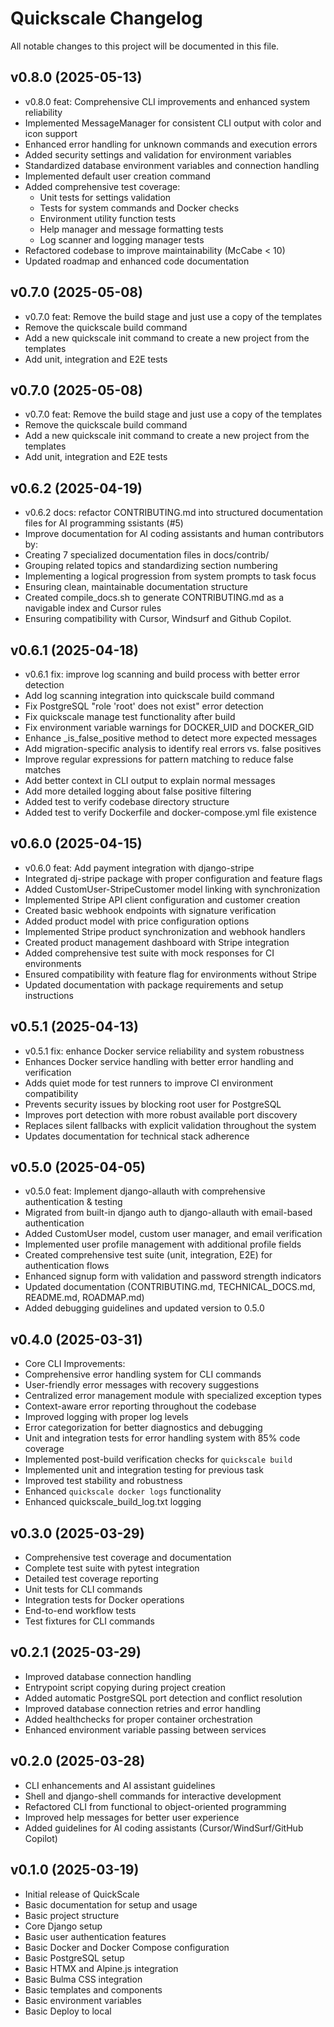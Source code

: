 # Quickscale Changelog

All notable changes to this project will be documented in this file.

## v0.8.0 (2025-05-13)
- v0.8.0 feat: Comprehensive CLI improvements and enhanced system reliability
- Implemented MessageManager for consistent CLI output with color and icon support
- Enhanced error handling for unknown commands and execution errors
- Added security settings and validation for environment variables
- Standardized database environment variables and connection handling
- Implemented default user creation command
- Added comprehensive test coverage:
  - Unit tests for settings validation
  - Tests for system commands and Docker checks
  - Environment utility function tests
  - Help manager and message formatting tests
  - Log scanner and logging manager tests
- Refactored codebase to improve maintainability (McCabe < 10)
- Updated roadmap and enhanced code documentation

## v0.7.0 (2025-05-08)
- v0.7.0 feat: Remove the build stage and just use a copy of the templates
- Remove the quickscale build command
- Add a new quickscale init command to create a new project from the templates
- Add unit, integration and E2E tests

## v0.7.0 (2025-05-08)
- v0.7.0 feat: Remove the build stage and just use a copy of the templates
- Remove the quickscale build command
- Add a new quickscale init command to create a new project from the templates
- Add unit, integration and E2E tests

## v0.6.2 (2025-04-19)
- v0.6.2 docs: refactor CONTRIBUTING.md into structured documentation files for AI programming ssistants (#5)
- Improve documentation for AI coding assistants and human contributors by:
- Creating 7 specialized documentation files in docs/contrib/
- Grouping related topics and standardizing section numbering
- Implementing a logical progression from system prompts to task focus
- Ensuring clean, maintainable documentation structure
- Created compile_docs.sh to generate CONTRIBUTING.md as a navigable index and Cursor rules
- Ensuring compatibility with Cursor, Windsurf and Github Copilot.

## v0.6.1 (2025-04-18)
- v0.6.1 fix: improve log scanning and build process with better error detection
- Add log scanning integration into quickscale build command
- Fix PostgreSQL \"role 'root' does not exist\" error detection
- Fix quickscale manage test functionality after build
- Fix environment variable warnings for DOCKER_UID and DOCKER_GID
- Enhance _is_false_positive method to detect more expected messages
- Add migration-specific analysis to identify real errors vs. false positives
- Improve regular expressions for pattern matching to reduce false matches
- Add better context in CLI output to explain normal messages
- Add more detailed logging about false positive filtering
- Added test to verify codebase directory structure
- Added test to verify Dockerfile and docker-compose.yml file existence

## v0.6.0 (2025-04-15)
- v0.6.0 feat: Add payment integration with django-stripe
- Integrated dj-stripe package with proper configuration and feature flags
- Added CustomUser-StripeCustomer model linking with synchronization
- Implemented Stripe API client configuration and customer creation
- Created basic webhook endpoints with signature verification
- Added product model with price configuration options
- Implemented Stripe product synchronization and webhook handlers
- Created product management dashboard with Stripe integration
- Added comprehensive test suite with mock responses for CI environments
- Ensured compatibility with feature flag for environments without Stripe
- Updated documentation with package requirements and setup instructions


## v0.5.1 (2025-04-13)
- v0.5.1 fix: enhance Docker service reliability and system robustness
- Enhances Docker service handling with better error handling and verification
- Adds quiet mode for test runners to improve CI environment compatibility
- Prevents security issues by blocking root user for PostgreSQL
- Improves port detection with more robust available port discovery
- Replaces silent fallbacks with explicit validation throughout the system
- Updates documentation for technical stack adherence

## v0.5.0 (2025-04-05)
- v0.5.0 feat: Implement django-allauth with comprehensive authentication & testing  
- Migrated from built-in django auth to django-allauth with email-based authentication
- Added CustomUser model, custom user manager, and email verification
- Implemented user profile management with additional profile fields
- Created comprehensive test suite (unit, integration, E2E) for authentication flows
- Enhanced signup form with validation and password strength indicators
- Updated documentation (CONTRIBUTING.md, TECHNICAL_DOCS.md, README.md, ROADMAP.md)
- Added debugging guidelines and updated version to 0.5.0

## v0.4.0 (2025-03-31)
- Core CLI Improvements:
- Comprehensive error handling system for CLI commands
- User-friendly error messages with recovery suggestions
- Centralized error management module with specialized exception types
- Context-aware error reporting throughout the codebase
- Improved logging with proper log levels
- Error categorization for better diagnostics and debugging
- Unit and integration tests for error handling system with 85% code coverage
- Implemented post-build verification checks for `quickscale build`
- Implemented unit and integration testing for previous task
- Improved test stability and robustness
- Enhanced `quickscale docker logs` functionality
- Enhanced quickscale_build_log.txt logging

## v0.3.0 (2025-03-29)
- Comprehensive test coverage and documentation
- Complete test suite with pytest integration
- Detailed test coverage reporting
- Unit tests for CLI commands
- Integration tests for Docker operations
- End-to-end workflow tests
- Test fixtures for CLI commands

## v0.2.1 (2025-03-29)
- Improved database connection handling
- Entrypoint script copying during project creation
- Added automatic PostgreSQL port detection and conflict resolution
- Improved database connection retries and error handling
- Added healthchecks for proper container orchestration
- Enhanced environment variable passing between services

## v0.2.0 (2025-03-28)
- CLI enhancements and AI assistant guidelines
- Shell and django-shell commands for interactive development
- Refactored CLI from functional to object-oriented programming
- Improved help messages for better user experience
- Added guidelines for AI coding assistants (Cursor/WindSurf/GitHub Copilot)

## v0.1.0 (2025-03-19)
- Initial release of QuickScale
- Basic documentation for setup and usage
- Basic project structure
- Core Django setup
- Basic user authentication features
- Basic Docker and Docker Compose configuration
- Basic PostgreSQL setup
- Basic HTMX and Alpine.js integration
- Basic Bulma CSS integration
- Basic templates and components
- Basic environment variables
- Basic Deploy to local